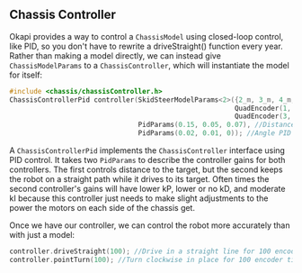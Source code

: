 ## Chassis Controller

Okapi provides a way to control a `ChassisModel` using closed-loop control, like PID, so you don't have to rewrite a driveStraight() function every year. Rather than making a model directly, we can instead give `ChassisModelParams` to a `ChassisController`, which will instantiate the model for itself:

```c++
#include <chassis/chassisController.h>
ChassisControllerPid controller(SkidSteerModelParams<2>({2_m, 3_m, 4_m, 5_m}, //Skid steer chassis with two motors per side
                                                        QuadEncoder(1, 2, true), //Left encoder (reversed)
                                                        QuadEncoder(3, 4)), //Right encoder
                                PidParams(0.15, 0.05, 0.07), //Distance PID controller
                                PidParams(0.02, 0.01, 0)); //Angle PID controller
```

A `ChassisControllerPid` implements the `ChassisController` interface using PID control. It takes two `PidParams` to describe the controller gains for both controllers. The first controls distance to the target, but the second keeps the robot on a straight path while it drives to its target. Often times the second controller's gains will have lower kP, lower or no kD, and moderate kI because this controller just needs to make slight adjustments to the power the motors on each side of the chassis get.

Once we have our controller, we can control the robot more accurately than with just a model:

```c++
controller.driveStraight(100); //Drive in a straight line for 100 encoder ticks
controller.pointTurn(100); //Turn clockwise in place for 100 encoder ticks
```
